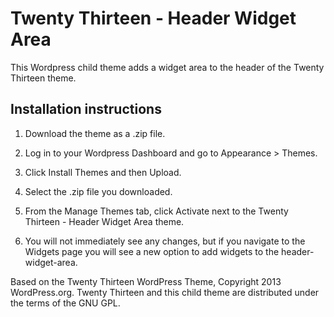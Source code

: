 Twenty Thirteen - Header Widget Area
====================================

This Wordpress child theme adds a widget area to the header of the Twenty Thirteen theme.

Installation instructions
-------------------------

1. Download the theme as a .zip file.

2. Log in to your Wordpress Dashboard and go to Appearance > Themes.

3. Click Install Themes and then Upload.

4. Select the .zip file you downloaded.

5. From the Manage Themes tab, click Activate next to the Twenty Thirteen - Header Widget Area theme.

6. You will not immediately see any changes, but if you navigate to the Widgets page you will see a new option to add widgets to the header-widget-area.

Based on the Twenty Thirteen WordPress Theme, Copyright 2013 WordPress.org. Twenty Thirteen and this child theme are distributed under the terms of the GNU GPL.
